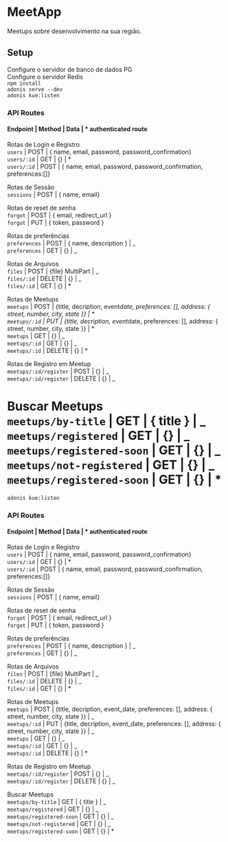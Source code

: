 # MeetApp

Meetups sobre desenvolvimento na sua região.

## Setup

Configure o servidor de banco de dados PG  
Configure o servidor Redis  
`npm install`  
`adonis serve --dev`  
`adonis kue:listen`

### API Routes

#### Endpoint | Method | Data | \* authenticated route

Rotas de Login e Registro  
 `users` | POST | { name, email, password, password_confirmation}  
 `users/:id` | GET | {} | \*  
 `users/:id` | POST | { name, email, password, password_confirmation, preferences:[]}

Rotas de Sessão  
 `sessions` | POST | { name, email}

Rotas de reset de senha  
 `forgot` | POST | { email, redirect_url }  
 `forgot` | PUT | { token, password }

Rotas de preferências  
 `preferences` | POST | { name, description } | _  
 `preferences` | GET | {} | _

Rotas de Arquivos  
 `files` | POST | {file} MultiPart | _  
 `files/:id` | DELETE | {} | _  
 `files/:id` | GET | {} | \*

Rotas de Meetups  
 `meetups` | POST | {title, decription, event*date, preferences: [], address: {
street, number, city, state
}} | *  
 `meetups/:id` | PUT | {title, decription, event*date, preferences: [], address: {
street, number, city, state
}} | *  
 `meetups` | GET | {} | _  
 `meetups/:id` | GET | {} | _  
 `meetups/:id` | DELETE | {} | \*

Rotas de Registro em Meetup  
 `meetups/:id/register` | POST | {} | _  
 `meetups/:id/register` | DELETE | {} | _

Buscar Meetups  
 `meetups/by-title` | GET | { title } | _  
 `meetups/registered` | GET | {} | _  
 `meetups/registered-soon` | GET | {} | _  
 `meetups/not-registered` | GET | {} | _  
 `meetups/registered-soon` | GET | {} | \*
=======
`adonis kue:listen`

### API Routes

#### Endpoint | Method | Data | \* authenticated route

Rotas de Login e Registro  
 `users` | POST | { name, email, password, password_confirmation}  
 `users/:id` | GET | {} | \*  
 `users/:id` | POST | { name, email, password, password_confirmation, preferences:[]}

Rotas de Sessão  
 `sessions` | POST | { name, email}

Rotas de reset de senha  
 `forgot` | POST | { email, redirect_url }  
 `forgot` | PUT | { token, password }

Rotas de preferências  
 `preferences` | POST | { name, description } | _  
 `preferences` | GET | {} | _

Rotas de Arquivos  
 `files` | POST | {file} MultiPart | _  
 `files/:id` | DELETE | {} | _  
 `files/:id` | GET | {} | \*

Rotas de Meetups  
 `meetups` | POST | {title, decription, event_date, preferences: [], address: {
street, number, city, state
}} | _  
 `meetups/:id` | PUT | {title, decription, event_date, preferences: [], address: {
street, number, city, state
}} | _  
 `meetups` | GET | {} | _  
 `meetups/:id` | GET | {} | _  
 `meetups/:id` | DELETE | {} | \*

Rotas de Registro em Meetup  
 `meetups/:id/register` | POST | {} | _  
 `meetups/:id/register` | DELETE | {} | _

Buscar Meetups  
 `meetups/by-title` | GET | { title } | _  
 `meetups/registered` | GET | {} | _  
 `meetups/registered-soon` | GET | {} | _  
 `meetups/not-registered` | GET | {} | _  
 `meetups/registered-soon` | GET | {} | \*


